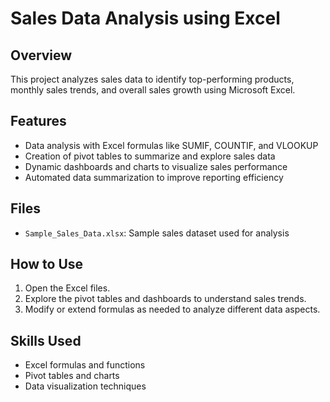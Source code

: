 # Sales Data Analysis using Excel

## Overview
This project analyzes sales data to identify top-performing products, monthly sales trends, and overall sales growth using Microsoft Excel.

## Features
- Data analysis with Excel formulas like SUMIF, COUNTIF, and VLOOKUP  
- Creation of pivot tables to summarize and explore sales data  
- Dynamic dashboards and charts to visualize sales performance  
- Automated data summarization to improve reporting efficiency  

## Files
- `Sample_Sales_Data.xlsx`: Sample sales dataset used for analysis  

## How to Use
1. Open the Excel files.  
2. Explore the pivot tables and dashboards to understand sales trends.  
3. Modify or extend formulas as needed to analyze different data aspects.  

## Skills Used
- Excel formulas and functions  
- Pivot tables and charts  
- Data visualization techniques  
